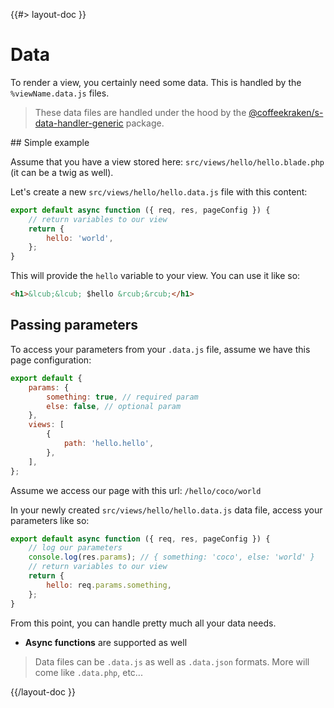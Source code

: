 <!--
/**
 * @name            Data
 * @namespace       doc.routing
 * @type            Markdown
 * @platform        md
 * @status          stable
 * @menu            Documentation / Routing           /doc/routing/data
 *
 * @since           2.0.0
 * @author    Olivier Bossel <olivier.bossel@gmail.com> (https://coffeekraken.io)
 */
-->

{{#> layout-doc }}

# Data

To render a view, you certainly need some data. This is handled by the `%viewName.data.js` files.

> These data files are handled under the hood by the [@coffeekraken/s-data-handler-generic](/package/@coffeekraken/s-data-handler-generic/doc/readme) package.

## Simple example

Assume that you have a view stored here: `src/views/hello/hello.blade.php` (it can be a twig as well).

Let's create a new `src/views/hello/hello.data.js` file with this content:

```js
export default async function ({ req, res, pageConfig }) {
    // return variables to our view
    return {
        hello: 'world',
    };
}
```

This will provide the `hello` variable to your view. You can use it like so:

```html
<h1>&lcub;&lcub; $hello &rcub;&rcub;</h1>
```

## Passing parameters

To access your parameters from your `.data.js` file, assume we have this page configuration:

```js
export default {
    params: {
        something: true, // required param
        else: false, // optional param
    },
    views: [
        {
            path: 'hello.hello',
        },
    ],
};
```

Assume we access our page with this url: `/hello/coco/world`

In your newly created `src/views/hello/hello.data.js` data file, access your parameters like so:

```js
export default async function ({ req, res, pageConfig }) {
    // log our parameters
    console.log(res.params); // { something: 'coco', else: 'world' }
    // return variables to our view
    return {
        hello: req.params.something,
    };
}
```

From this point, you can handle pretty much all your data needs.

-   **Async functions** are supported as well

> Data files can be `.data.js` as well as `.data.json` formats. More will come like `.data.php`, etc...

{{/layout-doc }}
